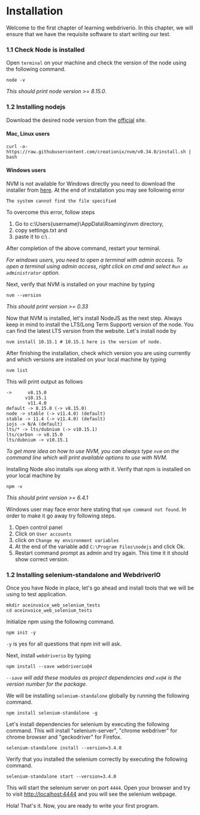 

# Installation

Welcome to the first chapter of learning webdriverio. In this chapter, we will ensure that we have the requisite software to start writing our test.


### 1.1 Check Node is installed

Open `terminal` on your machine and check the version of the node using the following command.

```
node -v
```

_This should print node version >= 8.15.0_. 

### 1.2 Installing nodejs


Download the desired node version from the [official](https://nodejs.org/en/download) site.

#### Mac, Linux users

```
curl -o- https://raw.githubusercontent.com/creationix/nvm/v0.34.0/install.sh | bash
```

#### Windows users

NVM is not available for Windows directly you need to download the installer from [here](https://github.com/coreybutler/nvm-windows/releases).
At the end of installation you may see following error

```
The system cannot find the file specified
```

To overcome this error, follow steps

1. Go to c:\Users\{username}\AppData\Roaming\nvm directory,
2. copy settings.txt and
3. paste it to c:\ .


After completion of the above command, restart your terminal.

_For windows users, you need to open a terminal with admin access. To open a terminal using admin access, right click on cmd and select `Run as administrator` option._

Next, verify that NVM is installed on your machine by typing

```
nvm --version
```

_This should print version >= 0.33_

Now that NVM is installed, let's install NodeJS as the next step. Always keep in mind to install the LTS(Long Term Support) version of the node. You can find the latest LTS version from the website. Let's install node by

```
nvm install 10.15.1 # 10.15.1 here is the version of node.
```

After finishing the installation, check which version you are using currently and which versions are installed on your local machine by typing

```
nvm list
```

This will print output as follows

```
->      v8.15.0
       v10.15.1
        v11.4.0
default -> 8.15.0 (-> v8.15.0)
node -> stable (-> v11.4.0) (default)
stable -> 11.4 (-> v11.4.0) (default)
iojs -> N/A (default)
lts/* -> lts/dubnium (-> v10.15.1)
lts/carbon -> v8.15.0
lts/dubnium -> v10.15.1
```

_To get more idea on how to use NVM, you can always type `nvm` on the command line which will print available options to use with NVM._

Installing Node also installs `npm` along with it. Verify that npm is installed on your local machine by

```
npm -v
```
_This should print version >= 6.4.1_

Windows user may face error here stating that `npm command not found`. In order to make it go away try following steps.

1. Open control panel
2. Click on `User accounts`
3. click on `Change my environment variables`
4. At the end of the variable add `C:\Program Files\nodejs` and click Ok.
5. Restart command prompt as admin and try again. This time it it should show correct version.

### 1.2 Installing selenium-standalone and WebdriverIO

Once you have Node in place, let's go ahead and install tools that we will be using to test application.


```
mkdir aceinvoice_web_selenium_tests
cd aceinvoice_web_selenium_tests
```

Initialize npm using the following command.

```
npm init -y
```

`-y` is yes for all questions that npm init will ask.


Next, install `webdriverio` by typing

```
npm install --save webdriverio@4
```

_`--save` will add these modules as project dependencies and `xx@4` is the version number for the package._

We will be installing `selenium-standalone` globally by running the following command.

```
npm install selenium-standalone -g
```

Let's install dependencies for selenium by executing the following command.
This will install "selenium-server", "chrome webdriver" for chrome browser and "geckodriver" for Firefox.

```
selenium-standalone install --version=3.4.0
```

Verify that you installed the selenium correctly by executing the following command.

```
selenium-standalone start --version=3.4.0
```

This will start the selenium server on port `4444`.
Open your browser and try to visit [http://localhost:4444](http://localhost:4444)
and you will see the selenium webpage.

Hola! That's it. Now, you are ready to write your first program.
